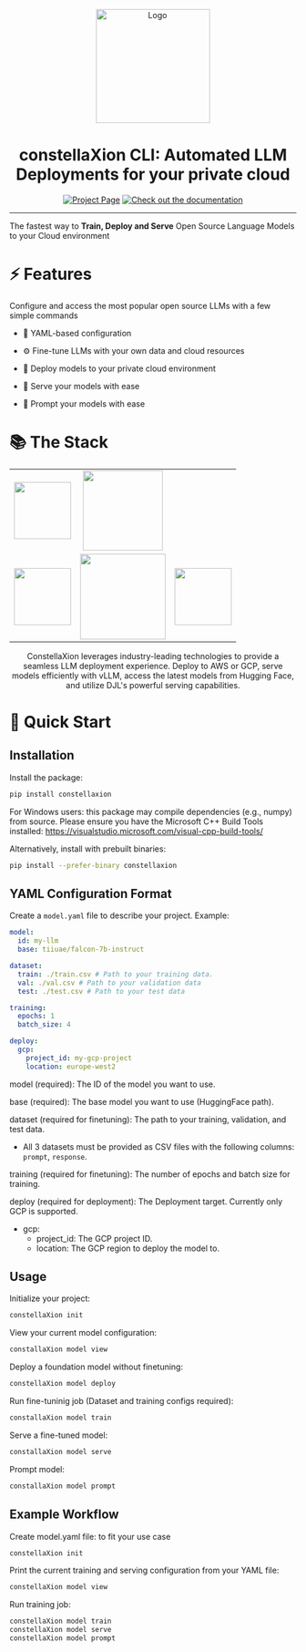 <a name="readme-top"></a>

<div align="center">
  <img src="./assets/icon_light_bg.svg" alt="Logo" width="200">
  <h1 align="center">constellaXion CLI: Automated LLM Deployments for your private cloud</h1>
</div>

<div align="center">
  <a href="https://constellaxion.ai"><img src="https://img.shields.io/badge/Project-Page-blue?style=for-the-badge&color=A0C7FE&logo=homepage&logoColor=white" alt="Project Page"></a>
  <a href="https://constellaxion.github.io"><img src="https://img.shields.io/badge/Documentation-000?logo=googledocs&logoColor=A0C7FE&style=for-the-badge" alt="Check out the documentation"></a>
  <hr>
</div>



The fastest way to **Train, Deploy and Serve** Open Source Language Models to your Cloud environment

# ⚡️ Features
Configure and access the most popular open source LLMs with a few simple commands

- 📄 YAML-based configuration

- ⚙️ Fine-tune LLMs with your own data and cloud resources

- 🚀 Deploy models to your private cloud environment

- 🤖 Serve your models with ease

- 💬 Prompt your models with ease


# 📚 The Stack
<div align="center">
  <table>
    <tr>
      <td align="center"><img src="https://upload.wikimedia.org/wikipedia/commons/9/93/Amazon_Web_Services_Logo.svg" width="100"/></td>
      <td align="center"><img src="https://www.vectorlogo.zone/logos/google_cloud/google_cloud-ar21.svg" width="140"/></td>
    </tr>
    <tr>
      <td align="center"><img src="https://huggingface.co/front/assets/huggingface_logo-noborder.svg" width="100"/></td>
      <td align="center"><img src="https://docs.vllm.ai/en/latest/_images/vllm-logo-text-light.png" width="150"/></td>
      <td align="center"><img src="https://raw.githubusercontent.com/deepjavalibrary/djl/master/website/img/djl.png" width="100"/></td>
    </tr>
  </table>

  <p>
    ConstellaXion leverages industry-leading technologies to provide a seamless LLM deployment experience. Deploy to AWS or GCP, serve models efficiently with vLLM, access the latest models from Hugging Face, and utilize DJL's powerful serving capabilities.
  </p>
</div>


# 🔧 Quick Start

## Installation

Install the package:

```sh
pip install constellaxion
```

For Windows users: this package may compile dependencies (e.g., numpy) from source.
Please ensure you have the Microsoft C++ Build Tools installed:
https://visualstudio.microsoft.com/visual-cpp-build-tools/

Alternatively, install with prebuilt binaries:

```sh
pip install --prefer-binary constellaxion
```

## YAML Configuration Format

Create a `model.yaml` file to describe your project. Example:

```yaml
model:
  id: my-llm
  base: tiiuae/falcon-7b-instruct

dataset:
  train: ./train.csv # Path to your training data.
  val: ./val.csv # Path to your validation data
  test: ./test.csv # Path to your test data

training:
  epochs: 1
  batch_size: 4

deploy:
  gcp:
    project_id: my-gcp-project
    location: europe-west2
```

model (required): The ID of the model you want to use.

base (required): The base model you want to use (HuggingFace path).

dataset (required for finetuning): The path to your training, validation, and test data.
- All 3 datasets must be provided as CSV files with the following columns: `prompt`, `response`.

training (required for finetuning): The number of epochs and batch size for training.

deploy (required for deployment): The Deployment target. Currently only GCP is supported.
- gcp:
  - project_id: The GCP project ID.
  - location: The GCP region to deploy the model to.

## Usage
Initialize your project:

```sh
constellaXion init
```


View your current model configuration:
```sh
constallaXion model view
```


Deploy a foundation model without finetuning:
```sh
constellaXion model deploy
```


Run fine-tuninig job (Dataset and training configs required):
```sh
constallaXion model train
```


Serve a fine-tuned model:
```sh
constallaXion model serve
```

Prompt model:
```sh
constallaXion model prompt
```



## Example Workflow
Create model.yaml file: to fit your use case
```sh
constellaXion init
```

Print the current training and serving configuration from your YAML file:
```sh
constellaXion model view
```

Run training job:
```sh
constellaXion model train
constellaXion model serve
constellaXion model prompt
```
